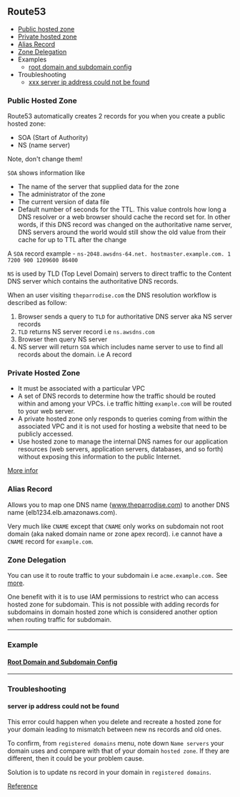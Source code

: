 ## Route53

- [Public hosted zone](#public-hosted-zone)
- [Private hosted zone](#private-hosted-zone)
- [Alias Record](#alias-record)
- [Zone Delegation](#zone-delegation)
- Examples
  - [root domain and subdomain config](#root-domain-and-subdomain-config)
- Troubleshooting
  - [xxx server ip address could not be found](#server-ip-address-could-not-be-found)

### Public Hosted Zone

Route53 automatically creates 2 records for you when you create a public hosted zone:

- SOA (Start of Authority)
- NS (name server)

Note, don't change them!

`SOA` shows information like

- The name of the server that supplied data for the zone
- The administrator of the zone
- The current version of data file
- Default number of seconds for the TTL. This value controls how long a DNS resolver or a web browser should cache the record set for. In other words, if this DNS record was changed on the authoritative name server, DNS servers around the world would still show the old value from their cache for up to TTL after the change

A `SOA` record example - `ns-2048.awsdns-64.net. hostmaster.example.com. 1 7200 900 1209600 86400`

`NS` is used by TLD (Top Level Domain) servers to direct traffic to the Content DNS server which contains the authoritative DNS records.

When an user visiting `theparrodise.com` the DNS resolution workflow is described as follow:

1. Browser sends a query to `TLD` for authoritative DNS server aka NS server records
2. `TLD` returns NS server record i.e `ns.awsdns.com`
3. Browser then query NS server
4. NS server will return `SOA` which includes name server to use to find all records about the domain. i.e A record

### Private Hosted Zone

- It must be associated with a particular VPC
- A set of DNS records to determine how the traffic should be routed within and among your VPCs. i.e traffic hitting `example.com` will be routed to your web server.
- A private hosted zone only responds to queries coming from within the associated VPC and it is not used for hosting a website that need to be publicly accessed.
- Use hosted zone to manage the internal DNS names for our application resources (web servers, application servers, databases, and so forth) without exposing this information to the public Internet.

[More infor](https://www.bogotobogo.com/DevOps/AWS/aws-Route53-DNS-Private-Hosted-Zone.php)

### Alias Record
Allows you to map one DNS name (www.theparrodise.com) to another DNS name (elb1234.elb.amazonaws.com).

Very much like `CNAME` except that `CNAME` only works on subdomain not root domain (aka naked domain name or zone apex record). i.e cannot have a `CNAME` record for `example.com`.

### Zone Delegation

You can use it to route traffic to your subdomain i.e `acme.example.com.` See [more](https://docs.aws.amazon.com/Route53/latest/DeveloperGuide/dns-routing-traffic-for-subdomains.html#dns-routing-traffic-for-subdomains-new-hosted-zone).

One benefit with it is to use IAM permissions to restrict who can access hosted zone for subdomain. This is not possible with adding records for subdomains in domain hosted zone which is considered another option when routing traffic for subdomain.

---

### Example

#### [Root Domain and Subdomain Config](http://altitudelabs.com/blog/how-to-set-up-app-subdomain-route-53/)


---

### Troubleshooting

#### server ip address could not be found
This error could happen when you delete and recreate a hosted zone for your domain leading to mismatch between new ns records and old ones.

To confirm, from `registered domains` menu, note down `Name servers` your domain uses and compare with that of your domain `hosted zone`. If they are different, then it could be your problem cause.

Solution is to update ns record in your domain in `registered domains`.

[Reference](https://docs.aws.amazon.com/Route53/latest/DeveloperGuide/domain-replace-hosted-zone.html)

